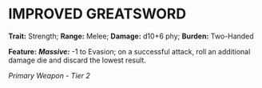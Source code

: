# IMPROVED GREATSWORD

**Trait:** Strength; **Range:** Melee; **Damage:** d10+6 phy; **Burden:** Two-Handed

**Feature:** ***Massive:*** -1 to Evasion; on a successful attack, roll an additional damage die and discard the lowest result.

*Primary Weapon - Tier 2*